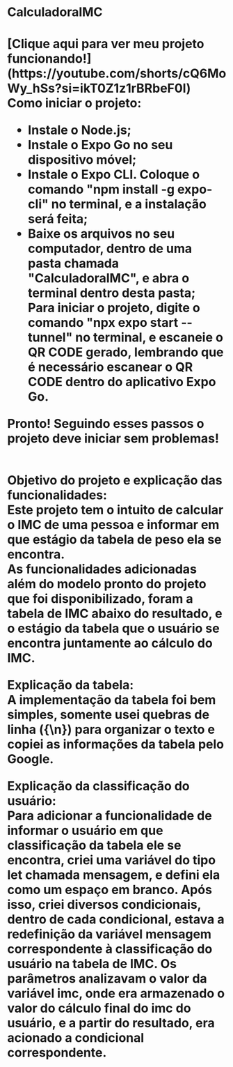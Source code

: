 <h1>CalculadoraIMC<h1>
[Clique aqui para ver meu projeto funcionando!](https://youtube.com/shorts/cQ6MoWy_hSs?si=ikT0Z1z1rBRbeF0l)
Como iniciar o projeto: <br>
<ul>
<li>Instale o Node.js;<br></li>
<li>Instale o Expo Go no seu dispositivo móvel;<br></li>
<li>Instale o Expo CLI. Coloque o comando "npm install -g expo-cli" no terminal, e a instalação será feita;<br></li>
<li>Baixe os arquivos no seu computador, dentro de uma pasta chamada "CalculadoraIMC", e abra o terminal dentro desta pasta;<br></li>
Para iniciar o projeto, digite o comando "npx expo start --tunnel" no terminal, e escaneie o QR CODE gerado, lembrando que é necessário escanear o QR CODE dentro do aplicativo Expo Go.<br></li>
</ul>
Pronto! Seguindo esses passos o projeto deve iniciar sem problemas!<br>
<br>

Objetivo do projeto e explicação das funcionalidades:<br>
Este projeto tem o intuito de calcular o IMC de uma pessoa e informar em que estágio da tabela de peso ela se encontra. <br>
As funcionalidades adicionadas além do modelo pronto do projeto que foi disponibilizado, foram a tabela de IMC abaixo do resultado, e o estágio da tabela que o usuário se encontra juntamente ao cálculo do IMC.<br>

Explicação da tabela:<br>
A implementação da tabela foi bem simples, somente usei quebras de linha ({\n}) para organizar o texto e copiei as informações da tabela pelo Google.<br>

Explicação da classificação do usuário:<br>
Para adicionar a funcionalidade de informar o usuário em que classificação da tabela ele se encontra, criei uma variável do tipo let chamada mensagem, e defini ela como um espaço em branco. Após isso, criei diversos condicionais, dentro de cada condicional, estava a redefinição da variável mensagem correspondente à classificação do usuário na tabela de IMC. Os parâmetros analizavam o valor da variável imc, onde era armazenado o valor do cálculo final do imc do usuário, e a partir do resultado, era acionado a condicional correspondente.<br>
<br>

